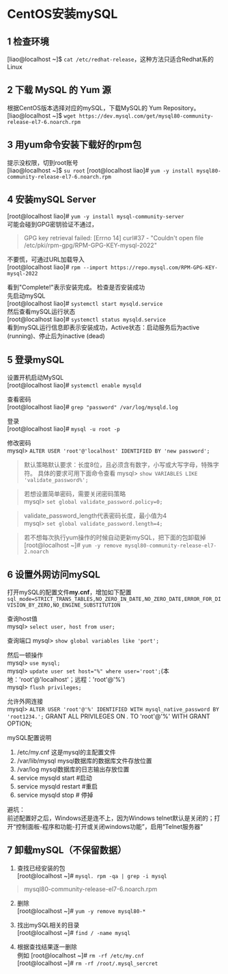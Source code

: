 # CentOS安装mySQL

## 1 检查环境 
[liao@localhost ~]$ ``cat /etc/redhat-release``，这种方法只适合Redhat系的Linux

## 2 下载 MySQL 的 Yum 源 
根据CentOS版本选择对应的mySQL，下载MySQL的 Yum Repository。  
[liao@localhost ~]$ ``wget https://dev.mysql.com/get/mysql80-community-release-el7-6.noarch.rpm``

## 3 用yum命令安装下载好的rpm包  
提示没权限，切到root账号  
[liao@localhost ~]$ ``su root``
[root@localhost liao]# ``yum -y install mysql80-community-release-el7-6.noarch.rpm``

## 4 安装mySQL Server  
[root@localhost liao]# ``yum -y install mysql-community-server``  
可能会碰到GPG密钥验证不通过，
> GPG key retrieval failed: [Errno 14] curl#37 - "Couldn't open file /etc/pki/rpm-gpg/RPM-GPG-KEY-mysql-2022"

不要慌，可通过URL加载导入  
[root@localhost liao]# ``rpm --import https://repo.mysql.com/RPM-GPG-KEY-mysql-2022``

看到"Complete!"表示安装完成。
检查是否安装成功  
先启动mySQL  
[root@localhost liao]# ``systemctl start mysqld.service``  
然后查看mySQL运行状态  
[root@localhost liao]# ``systemctl status mysqld.service``  
看到mySQL运行信息即表示安装成功，Active状态：启动服务后为active (running)、停止后为inactive (dead)

## 5 登录mySQL   
设置开机启动MySQL  
[root@localhost liao]# ``systemctl enable mysqld``  

查看密码  
[root@localhost liao]# ``grep "password" /var/log/mysqld.log``

登录  
[root@localhost liao]# ``mysql -u root -p``

修改密码  
mysql> ``ALTER USER 'root'@'localhost' IDENTIFIED BY 'new password';``
> 默认策略默认要求：长度8位，且必须含有数字，小写或大写字母，特殊字符。
> 具体的要求可用下面命令查看
mysql> ``show VARIABLES LIKE 'validate_password%';``

> 若想设置简单密码，需要关闭密码策略  
mysql> ``set global validate_password.policy=0;``

> validate_password_length代表密码长度，最小值为4  
mysql> ``set global validate_password.length=4;``

> 若不想每次执行yum操作的时候自动更新mySQL，把下面的包卸载掉  
[root@localhost ~]# ``yum -y remove mysql80-community-release-el7-2.noarch``

## 6 设置外网访问mySQL  
打开mySQL的配置文件**my.cnf**，增加如下配置  
``sql_mode=STRICT_TRANS_TABLES,NO_ZERO_IN_DATE,NO_ZERO_DATE,ERROR_FOR_DIVISION_BY_ZERO,NO_ENGINE_SUBSTITUTION``  

查询host值  
mysql> ``select user, host from user;``

查询端口
mysql> ``show global variables like 'port';``

然后一顿操作  
mysql> ``use mysql;``  
mysql> ``update user set host="%" where user='root';``(本地：'root'@'localhost'；远程：'root'@'%')  
mysql> ``flush privileges;``  

允许外网连接  
mysql> ``ALTER USER 'root'@'%' IDENTIFIED WITH mysql_native_password BY 'root1234.';``
GRANT ALL PRIVILEGES ON *.* TO 'root'@'%' WITH GRANT OPTION;

mySQL配置说明
1. /etc/my.cnf 这是mysql的主配置文件
2. /var/lib/mysql mysql数据库的数据库文件存放位置
3. /var/log mysql数据库的日志输出存放位置
4. service mysqld start #启动
5. service mysqld restart #重启
6. service mysqld stop # 停掉

避坑：  
前述配置好之后，Windows还是连不上，因为Windows telnet默认是关闭的；打开“控制面板-程序和功能-打开或关闭windows功能”，启用“Telnet服务器”

## 7 卸载mySQL（不保留数据）
1. 查找已经安装的包  
[root@localhost ~]# ``mysql. rpm -qa | grep -i mysql``
> mysql80-community-release-el7-6.noarch.rpm

2. 删除  
[root@localhost ~]# ``yum -y remove mysql80-*``

3. 找出mySQL相关的目录  
[root@localhost ~]# ``find / -name mysql``

4. 根据查找结果逐一删除  
例如
[root@localhost ~]# ``rm -rf /etc/my.cnf``  
[root@localhost ~]# ``rm -rf /root/.mysql_sercret``

